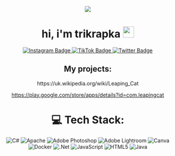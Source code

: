 <div id="header" align="center">
  <img src="https://i.giphy.com/media/hS42TuYYnANLFR9IRQ/giphy.webp"/>
  <h1>
  hi, i'm trikrapka
  <img src="https://media.giphy.com/media/hvRJCLFzcasrR4ia7z/giphy.gif" width="30px"/>
</h1>
  <div id="badges" align="center">
  <a href="Instagram">
    <img src="https://img.shields.io/badge/Instagram-%23E4405F.svg?logo=Instagram&logoColor=white" alt="Instagram Badge"/>
      <a href="TikTok">
    <img src="https://img.shields.io/badge/TikTok-%23000000.svg?logo=TikTok&logoColor=white" alt="TikTok Badge"/>
        <a href="Twitter">
    <img src="https://img.shields.io/badge/Twitter-%231DA1F2.svg?logo=Twitter&logoColor=white" alt="Twitter Badge"/>
  </a>
        </div>
<h2> My projects: </h2>
<b5>https://uk.wikipedia.org/wiki/Leaping_Cat</b5>
        
<b5>https://play.google.com/store/apps/details?id=com.leapingcat</b5>

# 💻 Tech Stack:
![C#](https://img.shields.io/badge/c%23-%23239120.svg?style=flat-square&logo=c-sharp&logoColor=white) ![Apache](https://img.shields.io/badge/apache-%23D42029.svg?style=flat-square&logo=apache&logoColor=white) ![Adobe Photoshop](https://img.shields.io/badge/adobephotoshop-%2331A8FF.svg?style=flat-square&logo=adobephotoshop&logoColor=white) ![Adobe Lightroom](https://img.shields.io/badge/Adobe%20Lightroom-31A8FF.svg?style=flat-square&logo=Adobe%20Lightroom&logoColor=white) ![Canva](https://img.shields.io/badge/Canva-%2300C4CC.svg?style=flat-square&logo=Canva&logoColor=white) ![Docker](https://img.shields.io/badge/docker-%230db7ed.svg?style=flat-square&logo=docker&logoColor=white) ![.Net](https://img.shields.io/badge/.NET-5C2D91?style=flat-square&logo=.net&logoColor=white) ![JavaScript](https://img.shields.io/badge/javascript-%23323330.svg?style=flat-square&logo=javascript&logoColor=%23F7DF1E) ![HTML5](https://img.shields.io/badge/html5-%23E34F26.svg?style=flat-square&logo=html5&logoColor=white) ![Java](https://img.shields.io/badge/java-%23ED8B00.svg?style=flat-square&logo=java&logoColor=white)
    
